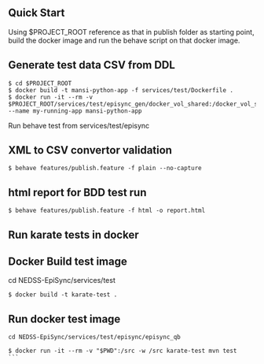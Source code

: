 ##

## Quick Start
Using $PROJECT_ROOT reference as that in publish folder as starting point,
build the docker image and run the behave script on that docker image.

## Generate test data CSV from DDL
```shell
$ cd $PROJECT_ROOT
$ docker build -t mansi-python-app -f services/test/Dockerfile .
$ docker run -it --rm -v $PROJECT_ROOT/services/test/episync_gen/docker_vol_shared:/docker_vol_shared --name my-running-app mansi-python-app
```
Run behave test from services/test/episync 
## XML to CSV convertor validation
```shell
$ behave features/publish.feature -f plain --no-capture
```
## html report for BDD test run
````shell
$ behave features/publish.feature -f html -o report.html
````

## Run karate tests in docker

## Docker Build test image 
cd NEDSS-EpiSync/services/test
````shell
$ docker build -t karate-test .
````
## Run docker test image 
<!-- ````shell
$ docker run -it --rm -v "$(pwd)/episync_qb/src":/src -w /src karate-test java -jar /karate.jar .
```` -->
````shell
cd NEDSS-EpiSync/services/test/episync/episync_qb

$ docker run -it --rm -v "$PWD":/src -w /src karate-test mvn test
```
